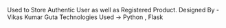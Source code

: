 Used to Store Authentic User as well as Registered Product.
Designed By - Vikas Kumar Guta
Technologies Used -> Python , Flask

